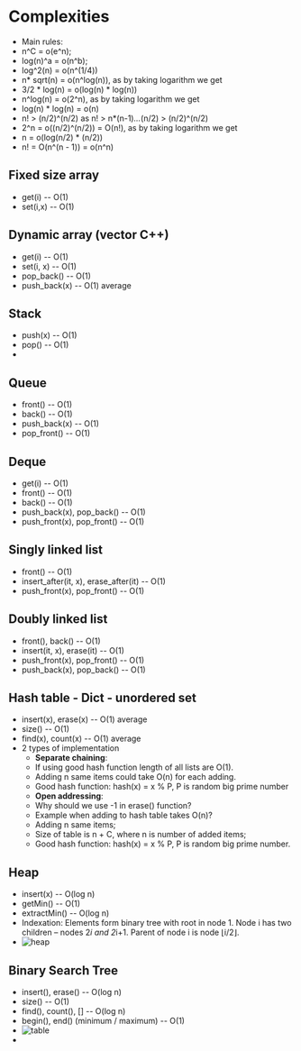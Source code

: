 # Complexities

* Main rules: 
* n^C = o(e^n);
* log(n)^a = o(n^b);
* log^2(n) = o(n^(1/4))
* n* sqrt(n) = o(n^log(n)), as by taking logarithm we get 
* 3/2 * log(n) = o(log(n) * log(n))
* n^log(n) = o(2^n), as by taking logarithm we get
* log(n) * log(n) = o(n)
* n! > (n/2)^(n/2) as n! > n*(n-1)*...*(n/2) > (n/2)^(n/2)
* 2^n = o((n/2)^(n/2)) = O(n!), as by taking logarithm we get
* n = o(log(n/2) * (n/2)) 
* n! = O(n^(n - 1)) = o(n^n)


## Fixed size array
* get(i) -- O(1)
* set(i,x) -- O(1)

## Dynamic array (vector C++)
* get(i) -- O(1)
* set(i, x) -- O(1)
* pop_back() -- O(1)
* push_back(x) -- O(1) average

## Stack 
* push(x) -- O(1)
* pop() -- O(1)
* 
## Queue 
* front() -- O(1)
* back() -- O(1)
* push_back(x) -- O(1)
* pop_front() -- O(1)

## Deque
* get(i) -- O(1)
* front() -- O(1)
* back() -- O(1)
* push_back(x), pop_back() -- O(1)
* push_front(x), pop_front() -- O(1)

## Singly linked list
* front() -- O(1)
* insert_after(it, x), erase_after(it) -- O(1)
* push_front(x), pop_front() -- O(1)

## Doubly linked list
* front(), back() -- O(1)
* insert(it, x), erase(it) -- O(1)
* push_front(x), pop_front() -- O(1)
* push_back(x), pop_back() -- O(1)

## Hash table - Dict - unordered set
* insert(x), erase(x) -- O(1) average
* size() -- O(1)
* find(x), count(x) -- O(1) average
* 2 types of implementation
    * **Separate chaining**:
    * If using good hash function length of all lists are O(1).
    * Adding n same items could take O(n) for each adding.
    * Good hash function: hash(x) = x % P, P is random big prime number
    * **Open addressing**:
    * Why should we use -1 in erase() function? 
    * Example when adding to hash table takes O(n)? 
    * Adding n same items; 
    * Size of table is n + C, where n is number of added items;
    * Good hash function: hash(x) = x % P, P is random big prime number.

## Heap 
* insert(x) -- O(log n) 
* getMin() -- O(1)
* extractMin() -- O(log n)
* Indexation: Elements form binary tree with root in node 1. Node i has two children – nodes 2*i and 2*i+1. Parent of node i is node ⌊i/2⌋.
* ![heap](https://user-images.githubusercontent.com/67040252/117632408-ecc1b900-b19e-11eb-92ec-94de9cd64542.JPG)

## Binary Search Tree
* insert(), erase() -- O(log n)
* size() -- O(1)
* find(), count(), [] -- O(log n)
* begin(), end() (minimum / maximum) -- O(1)
* ![table](https://user-images.githubusercontent.com/67040252/117632675-285c8300-b19f-11eb-8679-7bc29afafbfe.JPG)
* 




